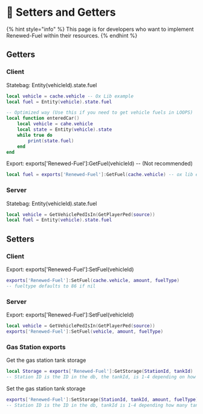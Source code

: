 # 🔵 Setters and Getters

{% hint style="info" %}
This page is for developers who want to implement Renewed-Fuel within their resources.
{% endhint %}

## Getters

### Client

Statebag: Entity(vehicleId).state.fuel

```lua
local vehicle = cache.vehicle -- Ox Lib example
local fuel = Entity(vehicle).state.fuel

-- Optimized way (Use this if you need to get vehicle fuels in LOOPS)
local function enteredCar()
    local vehicle = cahe.vehicle
    local state = Entity(vehicle).state
    while true do
        print(state.fuel)
    end
end
```

Export: exports\['Renewed-Fuel']:GetFuel(vehicleId) -- (Not recommended)

```lua
local fuel = exports['Renewed-Fuel']:GetFuel(cache.vehicle) -- ox lib example
```

### Server

Statebag: Entity(vehicleId).state.fuel

```lua
local vehicle = GetVehiclePedIsIn(GetPlayerPed(source))
local fuel = Entity(vehicle).state.fuel
```

## Setters

### Client

Export: exports\['Renewed-Fuel']:SetFuel(vehicleId)

```lua
exports['Renewed-Fuel']:SetFuel(cache.vehicle, amount, fuelType) 
-- fueltype defaults to 86 if nil
```

### &#x20;Server

Export: exports\['Renewed-Fuel']:SetFuel(vehicleId)

```lua
local vehicle = GetVehiclePedIsIn(GetPlayerPed(source))
exports['Renewed-Fuel']:SetFuel(vehicle, amount, fuelType) 
```



### Gas Station exports

Get the gas station tank storage

```lua
local Storage = exports['Renewed-Fuel']:GetStorage(StationId, tankId) 
-- Station ID is the ID in the db, the tankId, is 1-4 depending on how many tanks the station have 
```

Set the gas station tank storage

```lua
exports['Renewed-Fuel']:SetStorage(StationId, tankId, amount, fuelType)
-- Station ID is the ID in the db, tankId is 1-4 depending how many tanks the station have
```
